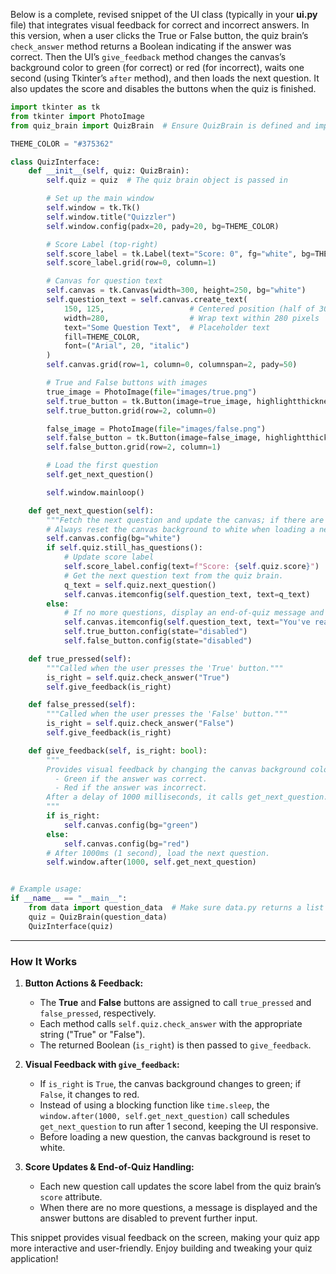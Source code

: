 Below is a complete, revised snippet of the UI class (typically in your **ui.py** file) that integrates visual feedback for correct and incorrect answers. In this version, when a user clicks the True or False button, the quiz brain’s `check_answer` method returns a Boolean indicating if the answer was correct. Then the UI’s `give_feedback` method changes the canvas’s background color to green (for correct) or red (for incorrect), waits one second (using Tkinter’s `after` method), and then loads the next question. It also updates the score and disables the buttons when the quiz is finished.

```python
import tkinter as tk
from tkinter import PhotoImage
from quiz_brain import QuizBrain  # Ensure QuizBrain is defined and imported correctly

THEME_COLOR = "#375362"

class QuizInterface:
    def __init__(self, quiz: QuizBrain):
        self.quiz = quiz  # The quiz brain object is passed in

        # Set up the main window
        self.window = tk.Tk()
        self.window.title("Quizzler")
        self.window.config(padx=20, pady=20, bg=THEME_COLOR)

        # Score Label (top-right)
        self.score_label = tk.Label(text="Score: 0", fg="white", bg=THEME_COLOR, font=("Arial", 12))
        self.score_label.grid(row=0, column=1)

        # Canvas for question text
        self.canvas = tk.Canvas(width=300, height=250, bg="white")
        self.question_text = self.canvas.create_text(
            150, 125,                   # Centered position (half of 300 and 250)
            width=280,                  # Wrap text within 280 pixels
            text="Some Question Text",  # Placeholder text
            fill=THEME_COLOR,
            font=("Arial", 20, "italic")
        )
        self.canvas.grid(row=1, column=0, columnspan=2, pady=50)

        # True and False buttons with images
        true_image = PhotoImage(file="images/true.png")
        self.true_button = tk.Button(image=true_image, highlightthickness=0, command=self.true_pressed)
        self.true_button.grid(row=2, column=0)

        false_image = PhotoImage(file="images/false.png")
        self.false_button = tk.Button(image=false_image, highlightthickness=0, command=self.false_pressed)
        self.false_button.grid(row=2, column=1)

        # Load the first question
        self.get_next_question()

        self.window.mainloop()

    def get_next_question(self):
        """Fetch the next question and update the canvas; if there are no more questions, disable buttons."""
        # Always reset the canvas background to white when loading a new question.
        self.canvas.config(bg="white")
        if self.quiz.still_has_questions():
            # Update score label
            self.score_label.config(text=f"Score: {self.quiz.score}")
            # Get the next question text from the quiz brain.
            q_text = self.quiz.next_question()
            self.canvas.itemconfig(self.question_text, text=q_text)
        else:
            # If no more questions, display an end-of-quiz message and disable the buttons.
            self.canvas.itemconfig(self.question_text, text="You've reached the end of the quiz.")
            self.true_button.config(state="disabled")
            self.false_button.config(state="disabled")

    def true_pressed(self):
        """Called when the user presses the 'True' button."""
        is_right = self.quiz.check_answer("True")
        self.give_feedback(is_right)

    def false_pressed(self):
        """Called when the user presses the 'False' button."""
        is_right = self.quiz.check_answer("False")
        self.give_feedback(is_right)

    def give_feedback(self, is_right: bool):
        """
        Provides visual feedback by changing the canvas background color:
          - Green if the answer was correct.
          - Red if the answer was incorrect.
        After a delay of 1000 milliseconds, it calls get_next_question.
        """
        if is_right:
            self.canvas.config(bg="green")
        else:
            self.canvas.config(bg="red")
        # After 1000ms (1 second), load the next question.
        self.window.after(1000, self.get_next_question)


# Example usage:
if __name__ == "__main__":
    from data import question_data  # Make sure data.py returns a list of question dictionaries
    quiz = QuizBrain(question_data)
    QuizInterface(quiz)
```

---

### How It Works

1. **Button Actions & Feedback:**
   - The **True** and **False** buttons are assigned to call `true_pressed` and `false_pressed`, respectively.
   - Each method calls `self.quiz.check_answer` with the appropriate string ("True" or "False").
   - The returned Boolean (`is_right`) is then passed to `give_feedback`.

2. **Visual Feedback with `give_feedback`:**
   - If `is_right` is `True`, the canvas background changes to green; if `False`, it changes to red.
   - Instead of using a blocking function like `time.sleep`, the `window.after(1000, self.get_next_question)` call schedules `get_next_question` to run after 1 second, keeping the UI responsive.
   - Before loading a new question, the canvas background is reset to white.

3. **Score Updates & End-of-Quiz Handling:**
   - Each new question call updates the score label from the quiz brain’s `score` attribute.
   - When there are no more questions, a message is displayed and the answer buttons are disabled to prevent further input.

This snippet provides visual feedback on the screen, making your quiz app more interactive and user-friendly. Enjoy building and tweaking your quiz application!
